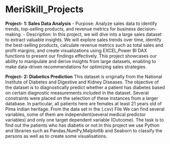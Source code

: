 # MeriSkill_Projects
**Project- 1: Sales Data Analysis**
           - Purpose: Analyze sales data to identify trends, top-selling products, and revenue metrics for business decision-making.
           - Description: In this project, we will dive into a large sales dataset to extract valuable insights. We will explore sales trends over time, identify the best-selling products, calculate revenue metrics such as total sales and profit margins, and create visualizations using EXCEL,Power BI DAX functions to present our findings effectively. This project showcases our ability to manipulate and derive insights from large datasets, enabling to make data-driven recommendations for optimizing sales strategies.

**Project- 2: Diabetics Prediction**
          This dataset is originally from the National Institute of Diabetes and Digestive and Kidney Diseases. The objective of the dataset is to diagnostically predict whether a patient has diabetes
based on certain diagnostic measurements included in the dataset. Several constraints were placed on the selection of these instances from a larger database. In particular, all patients here are females
at least 21 years old of Pima Indian heritage. From the data set in the (.csv) File We can find several variables, some of them are independent(several medical predictor variables) and only one target dependent variable (Outcome).
          The task is to find out the patients who has diabetis or not.In this project we use Python and libraries such as Pandas,NumPy,Matplotlib and Seaborn to classify the persons as well as to create some visualisations.
